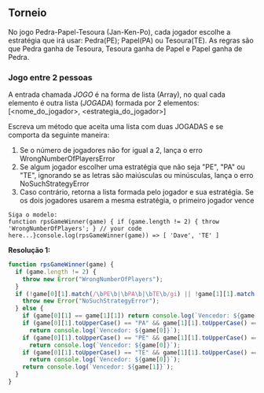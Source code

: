 ##  Torneio
No jogo Pedra-Papel-Tesoura (Jan-Ken-Po), cada jogador escolhe a estratégia que irá usar: Pedra(PE); Papel(PA) ou Tesoura(TE). As regras são que Pedra ganha de Tesoura, Tesoura ganha de Papel e Papel ganha de Pedra.

### Jogo entre 2 pessoas
A entrada chamada _JOGO_ é na forma de lista (Array), no qual cada elemento é outra lista (_JOGADA_) formada por 2 elementos: [<nome_do_jogador>, <estrategia_do_jogador>]

Escreva um método que aceita uma lista com duas JOGADAS e se comporta da seguinte maneira:

1.  Se o número de jogadores não for igual a 2, lança o erro WrongNumberOfPlayersError
2.  Se algum jogador escolher uma estratégia que não seja "PE", "PA" ou "TE", ignorando se as letras são maiúsculas ou minúsculas, lança o erro NoSuchStrategyError
3.  Caso contrário, retorna a lista formada pelo jogador e sua estratégia. Se os dois jogadores usarem a mesma estratégia, o primeiro jogador vence
```text
Siga o modelo:
function rpsGameWinner(game) { if (game.length != 2) { throw 'WrongNumberOfPlayers'; } // your code here...}console.log(rpsGameWinner(game)) => [ 'Dave', 'TE' ]
```

**Resolução 1:**
```javascript
function rpsGameWinner(game) {
  if (game.length != 2) {
    throw new Error("WrongNumberOfPlayers");
  }
  if (!game[0][1].match(/\bPE\b|\bPA\b|\bTE\b/gi) || !game[1][1].match(/\bPE\b|\bPA\b|\bTE\b/gi)) {
    throw new Error("NoSuchStrategyError");
  } else {
    if (game[0][1] == game[1][1]) return console.log(`Vencedor: ${game[0]}`);
    if (game[0][1].toUpperCase() == "PA" && game[1][1].toUpperCase() == "PE")
      return console.log(`Vencedor: ${game[0]}`);
    if (game[0][1].toUpperCase() == "PE" && game[1][1].toUpperCase() == "TE")
      return console.log(`Vencedor: ${game[0]}`);
    if (game[0][1].toUpperCase() == "TE" && game[1][1].toUpperCase() == "PA")
      return console.log(`Vencedor: ${game[0]}`);
    return console.log(`Vencedor: ${game[1]}`);
  }
}
```